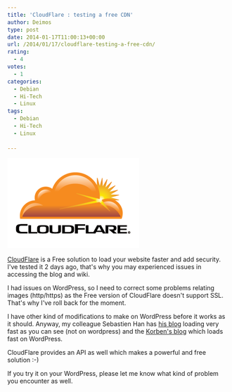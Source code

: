 ```yaml
---
title: 'CloudFlare : testing a free CDN'
author: Deimos
type: post
date: 2014-01-17T11:00:13+00:00
url: /2014/01/17/cloudflare-testing-a-free-cdn/
rating:
  - 4
votes:
  - 1
categories:
  - Debian
  - Hi-Tech
  - Linux
tags:
  - Debian
  - Hi-Tech
  - Linux

---
```

![cloudflare-300x205](/images/logo_cloudflare.png)

[CloudFlare](https://www.cloudflare.com/) is a Free solution to load your website faster and add security. I've tested it 2 days ago, that's why you may experienced issues in accessing the blog and wiki.

I had issues on WordPress, so I need to correct some problems relating images (http/https) as the Free version of CloudFlare doesn't support SSL. That's why I've roll back for the moment.

I have other kind of modifications to make on WordPress before it works as it should. Anyway, my colleague Sebastien Han has [his blog](http://www.sebastien-han.fr/blog/) loading very fast as you can see (not on wordpress) and the [Korben's blog](http://korben.info/) which loads fast on WordPress.

CloudFlare provides an API as well which makes a powerful and free solution :-)

If you try it on your WordPress, please let me know what kind of problem you encounter as well.